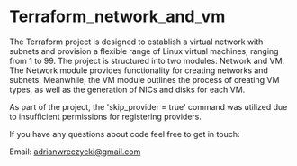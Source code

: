 # Terraform_network_and_vm

The Terraform project is designed to establish a virtual network with subnets and provision a flexible range of Linux virtual machines, ranging from 1 to 99. The project is structured into two modules: Network and VM. The Network module provides functionality for creating networks and subnets. Meanwhile, the VM module outlines the process of creating VM types, as well as the generation of NICs and disks for each VM.

As part of the project, the 'skip_provider = true' command was utilized due to insufficient permissions for registering providers.


If you have any questions about code feel free to get in touch:

Email: adrianwreczycki@gmail.com

